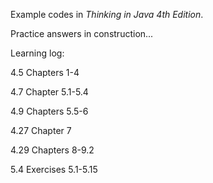 Example codes in _Thinking in Java 4th Edition_.

Practice answers in construction...

Learning log: 

4.5 Chapters 1-4

4.7 Chapter 5.1-5.4

4.9 Chapters 5.5-6

4.27 Chapter 7

4.29 Chapters 8-9.2

5.4 Exercises 5.1-5.15